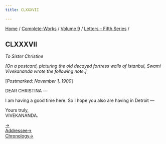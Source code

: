 ```yaml
---
title: CLXXXVII

---
```



[Home](../../../index.htm) / [Complete-Works](../../complete_works.htm)
/ [Volume 9](../volume_9_contents.htm) / [Letters – Fifth
Series](letters_fifth_series_contents.htm) /



## CLXXXVII

*To Sister Christine*

*\[On a postcard, picturing the old decayed fortress walls of Istanbul,
Swami Vivekananda wrote the following note.\]*

\[*Postmarked: November 1, 1900*\]

DEAR CHRISTINA —

I am having a good time here. So I hope you also are having in Detroit —

Yours truly,  
VIVEKANANDA.

[→](188_sister_nivedita.htm)  
[Addressee→](189_sister_christine.htm)  
[Chronology→](188_sister_nivedita.htm)



